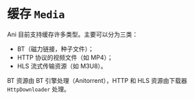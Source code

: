 # 缓存 `Media`

Ani 目前支持缓存许多类型。主要可以分为三类：

- BT（磁力链接，种子文件）；
- HTTP 协议的视频文件（如 MP4）；
- HLS 流式传输资源（如 M3U8）。

BT 资源由 BT 引擎处理（Anitorrent），HTTP 和 HLS 资源由下载器 `HttpDownloader` 处理。

[//]: # (TODO： 缓存)
